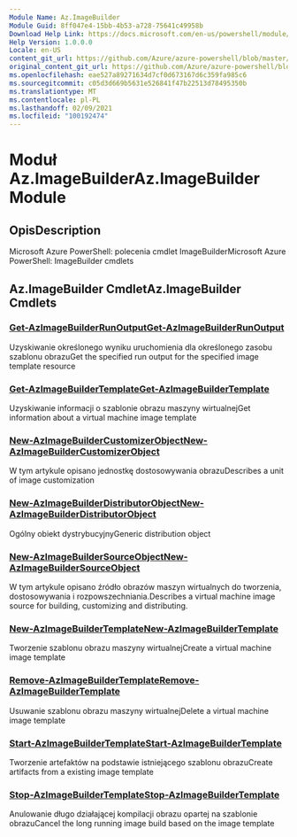```yaml
---
Module Name: Az.ImageBuilder
Module Guid: 8ff047e4-15bb-4b53-a728-75641c49958b
Download Help Link: https://docs.microsoft.com/en-us/powershell/module/az.imagebuilder
Help Version: 1.0.0.0
Locale: en-US
content_git_url: https://github.com/Azure/azure-powershell/blob/master/src/ImageBuilder/help/Az.ImageBuilder.md
original_content_git_url: https://github.com/Azure/azure-powershell/blob/master/src/ImageBuilder/help/Az.ImageBuilder.md
ms.openlocfilehash: eae527a89271634d7cf0d673167d6c359fa985c6
ms.sourcegitcommit: c05d3d669b5631e526841f47b22513d78495350b
ms.translationtype: MT
ms.contentlocale: pl-PL
ms.lasthandoff: 02/09/2021
ms.locfileid: "100192474"
---
```

# <span data-ttu-id="48723-101">Moduł Az.ImageBuilder</span><span class="sxs-lookup"><span data-stu-id="48723-101">Az.ImageBuilder Module</span></span>
## <span data-ttu-id="48723-102">Opis</span><span class="sxs-lookup"><span data-stu-id="48723-102">Description</span></span>
<span data-ttu-id="48723-103">Microsoft Azure PowerShell: polecenia cmdlet ImageBuilder</span><span class="sxs-lookup"><span data-stu-id="48723-103">Microsoft Azure PowerShell: ImageBuilder cmdlets</span></span>

## <span data-ttu-id="48723-104">Az.ImageBuilder Cmdlet</span><span class="sxs-lookup"><span data-stu-id="48723-104">Az.ImageBuilder Cmdlets</span></span>
### [<span data-ttu-id="48723-105">Get-AzImageBuilderRunOutput</span><span class="sxs-lookup"><span data-stu-id="48723-105">Get-AzImageBuilderRunOutput</span></span>](Get-AzImageBuilderRunOutput.md)
<span data-ttu-id="48723-106">Uzyskiwanie określonego wyniku uruchomienia dla określonego zasobu szablonu obrazu</span><span class="sxs-lookup"><span data-stu-id="48723-106">Get the specified run output for the specified image template resource</span></span>

### [<span data-ttu-id="48723-107">Get-AzImageBuilderTemplate</span><span class="sxs-lookup"><span data-stu-id="48723-107">Get-AzImageBuilderTemplate</span></span>](Get-AzImageBuilderTemplate.md)
<span data-ttu-id="48723-108">Uzyskiwanie informacji o szablonie obrazu maszyny wirtualnej</span><span class="sxs-lookup"><span data-stu-id="48723-108">Get information about a virtual machine image template</span></span>

### [<span data-ttu-id="48723-109">New-AzImageBuilderCustomizerObject</span><span class="sxs-lookup"><span data-stu-id="48723-109">New-AzImageBuilderCustomizerObject</span></span>](New-AzImageBuilderCustomizerObject.md)
<span data-ttu-id="48723-110">W tym artykule opisano jednostkę dostosowywania obrazu</span><span class="sxs-lookup"><span data-stu-id="48723-110">Describes a unit of image customization</span></span>

### [<span data-ttu-id="48723-111">New-AzImageBuilderDistributorObject</span><span class="sxs-lookup"><span data-stu-id="48723-111">New-AzImageBuilderDistributorObject</span></span>](New-AzImageBuilderDistributorObject.md)
<span data-ttu-id="48723-112">Ogólny obiekt dystrybucyjny</span><span class="sxs-lookup"><span data-stu-id="48723-112">Generic distribution object</span></span>

### [<span data-ttu-id="48723-113">New-AzImageBuilderSourceObject</span><span class="sxs-lookup"><span data-stu-id="48723-113">New-AzImageBuilderSourceObject</span></span>](New-AzImageBuilderSourceObject.md)
<span data-ttu-id="48723-114">W tym artykule opisano źródło obrazów maszyn wirtualnych do tworzenia, dostosowywania i rozpowszechniania.</span><span class="sxs-lookup"><span data-stu-id="48723-114">Describes a virtual machine image source for building, customizing and distributing.</span></span>

### [<span data-ttu-id="48723-115">New-AzImageBuilderTemplate</span><span class="sxs-lookup"><span data-stu-id="48723-115">New-AzImageBuilderTemplate</span></span>](New-AzImageBuilderTemplate.md)
<span data-ttu-id="48723-116">Tworzenie szablonu obrazu maszyny wirtualnej</span><span class="sxs-lookup"><span data-stu-id="48723-116">Create a virtual machine image template</span></span>

### [<span data-ttu-id="48723-117">Remove-AzImageBuilderTemplate</span><span class="sxs-lookup"><span data-stu-id="48723-117">Remove-AzImageBuilderTemplate</span></span>](Remove-AzImageBuilderTemplate.md)
<span data-ttu-id="48723-118">Usuwanie szablonu obrazu maszyny wirtualnej</span><span class="sxs-lookup"><span data-stu-id="48723-118">Delete a virtual machine image template</span></span>

### [<span data-ttu-id="48723-119">Start-AzImageBuilderTemplate</span><span class="sxs-lookup"><span data-stu-id="48723-119">Start-AzImageBuilderTemplate</span></span>](Start-AzImageBuilderTemplate.md)
<span data-ttu-id="48723-120">Tworzenie artefaktów na podstawie istniejącego szablonu obrazu</span><span class="sxs-lookup"><span data-stu-id="48723-120">Create artifacts from a existing image template</span></span>

### [<span data-ttu-id="48723-121">Stop-AzImageBuilderTemplate</span><span class="sxs-lookup"><span data-stu-id="48723-121">Stop-AzImageBuilderTemplate</span></span>](Stop-AzImageBuilderTemplate.md)
<span data-ttu-id="48723-122">Anulowanie długo działającej kompilacji obrazu opartej na szablonie obrazu</span><span class="sxs-lookup"><span data-stu-id="48723-122">Cancel the long running image build based on the image template</span></span>

